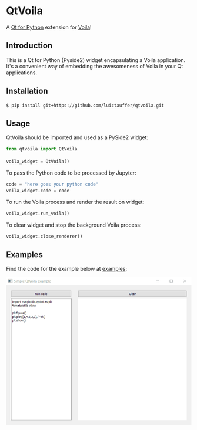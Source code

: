 # QtVoila

A [Qt for Python](https://wiki.qt.io/Qt_for_Python) extension for [Voila](https://github.com/voila-dashboards/voila)!

## Introduction

This is a Qt for Python (Pyside2) widget encapsulating a Voila application. It's a convenient way of embedding the awesomeness of Voila in your Qt applications.

## Installation

```
$ pip install git+https://github.com/luiztauffer/qtvoila.git
```

## Usage

QtVoila should be imported and used as a PySide2 widget:

```python
from qtvoila import QtVoila

voila_widget = QtVoila()
```

To pass the Python code to be processed by Jupyter:
```python
code = "here goes your python code"
voila_widget.code = code
```

To run the Voila process and render the result on widget:
```python
voila_widget.run_voila()
```

To clear widget and stop the background Voila process:
```python
voila_widget.close_renderer()
```

## Examples

Find the code for the example below at [examples](https://github.com/luiztauffer/qtvoila/tree/master/examples):

![](assets/gif_matplotlib_example.gif)
